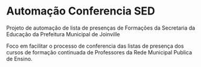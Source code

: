 # Automação Conferencia SED
Projeto de automação de lista de presenças de Formações da Secretaria da Educação da Prefeitura Municipal de Joinville

Foco em facilitar o processo de conferencia das listas de presença dos cursos de formação continuada de Professores da Rede Municipal Publica de Ensino.
